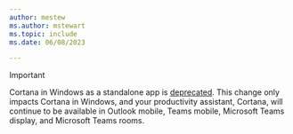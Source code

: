 ```yaml
---
author: mestew
ms.author: mstewart
ms.topic: include
ms.date: 06/08/2023 

---
```

<!--This file is shared by all Cortana in Windows (standalone app) articles under /windows/configuration. 7987543 --> 

> [!Important]
> Cortana in Windows as a standalone app is [deprecated](/windows/whats-new/deprecated-features). This change only impacts Cortana in Windows, and your productivity assistant, Cortana, will continue to be available in Outlook mobile, Teams mobile, Microsoft Teams display, and Microsoft Teams rooms. 

